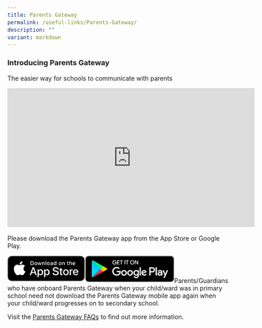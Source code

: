 ```yaml
---
title: Parents Gateway
permalink: /useful-links/Parents-Gateway/
description: ""
variant: markdown
---
```

### Introducing Parents Gateway

The easier way for schools to communicate with parents

<iframe width="560" height="315" src="https://www.youtube.com/embed/tW9jwyuovOo" title="YouTube video player" frameborder="0" allow="accelerometer; autoplay; clipboard-write; encrypted-media; gyroscope; picture-in-picture; web-share" allowfullscreen=""></iframe>

Please download the Parents Gateway app from the App Store or Google Play.

[<img src="/images/Apple%20App%20Store.png" style="width:35%;float:left">](https://apps.apple.com/sg/app/parents-gateway/id1267198708)
[<img src="/images/Google%20Play.png" style="width:40%;float:left">](https://play.google.com/store/apps/details?id=com.moe.pgp&amp;pli=1)  
<br>

Parents/Guardians who have onboard Parents Gateway when your child/ward was in primary school need not download the Parents Gateway mobile app again when your child/ward progresses on to secondary school.

Visit the [Parents Gateway FAQs](https://pg.moe.edu.sg/faq) to find out more information.